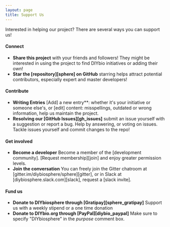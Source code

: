 ```yaml
---
layout: page
title: Support Us
---
```


Interested in helping our project? There are several ways you can support us!

#### Connect
- **Share this project** with your friends and followers! They might be interested in using the project to find DIYbio initiatives or adding their own!
- **Star the [repository][sphere] on GitHub** starring helps attract potential contributors, especially expert and master developers!

#### Contribute
- **Writing Entries** [Add] a new entry**:  whether it's your initiative or someone else's,  or [edit] content: misspellings, outdated or wrong information, help us maintain the project.
- **Resolving our [GitHub Issues][gh_issues]** submit an issue yourself with a suggestion or report a bug. Help by answering, or voting on issues. Tackle issues yourself and commit changes to the repo!

#### Get involved
- **Become a developer** Become a member of the [development community]. [Request membership][join] and enjoy greater permission levels.
- **Join the conversation** You can freely join the Gitter chatroom at [gitter.im/diybiosphere/sphere][gitter], or in Slack at [diybiosphere.slack.com][slack], request a [slack invite].

#### Fund us
- **Donate to DIYbiosphere through [Gratipay][sphere_gratipay]** Support us with a weekly stipend or a one time donation
- **Donate to DIYbio.org through [PayPal][diybio_paypal]** Make sure to specify "DIYbiosphere" in the _purpose_ comment box.
